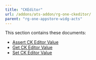 ```yaml
---
title: "CKEditor"
url: /addons/ats-addon/rg-one-ckeditor/
parent: "rg-one-appstore-widg-acts"
---
```


This section contains these documents:

* [Assert CK Editor Value](/addons/ats-addon/rg-one-assert-ckeditor-value/)
* [Get CK Editor Value](/addons/ats-addon/rg-one-get-ckeditor-value/)
* [Set CK Editor Value](/addons/ats-addon/rg-one-set-ckeditor-value/)
